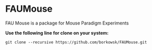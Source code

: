 # FAUMouse
FAU Mouse is a package for Mouse Paradigm Experiments

**Use the following line for clone on your system:**

`
git clone --recursive https://github.com/borkowsk/FAUMouse.git
`
